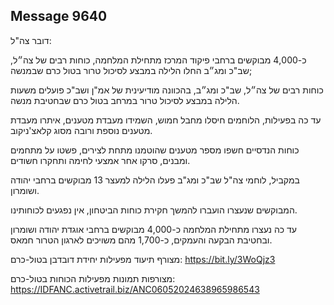 ## Message 9640

דובר צה"ל:

כ-4,000 מבוקשים ברחבי פיקוד המרכז מתחילת המלחמה, כוחות רבים של צה״ל, שב"כ ומג״ב החלו הלילה במבצע לסיכול טרור בטול כרם שבמנשה;

כוחות רבים של צה״ל, שב"כ ומג״ב, בהכוונה מודיעינית של אמ"ן ושב"כ פועלים משעות הלילה במבצע לסיכול טרור במרחב בטול כרם שבחטיבת מנשה.

עד כה בפעילות, הלוחמים חיסלו מחבל חמוש, השמידו מעבדת מטענים, איתרו מעבדת מטענים נוספת ורובה מסוג קלאצ'ניקוב.

כוחות הנדסיים חשפו מספר מטענים שהוטמנו מתחת לצירים, פשטו על מתחמים ומבנים, סרקו אחר אמצעי לחימה ותחקרו חשודים. 

במקביל, לוחמי צה"ל שב"כ ומג"ב פעלו הלילה למעצר 13 מבוקשים ברחבי יהודה ושומרון.

המבוקשים שנעצרו הועברו להמשך חקירת כוחות הביטחון, אין נפגעים לכוחותינו. 

עד כה נעצרו מתחילת המלחמה כ-4,000 מבוקשים ברחבי אוגדת יהודה ושומרון ובחטיבת הבקעה והעמקים, כ-1,700 מהם משויכים לארגון הטרור חמאס.

מצורף תיעוד מפעילות יחידת דובדבן בטול-כרם:  https://bit.ly/3WoQjz3

מצורפות תמונות מפעילות הכוחות בטול-כרם: https://IDFANC.activetrail.biz/ANC06052024638965986543

